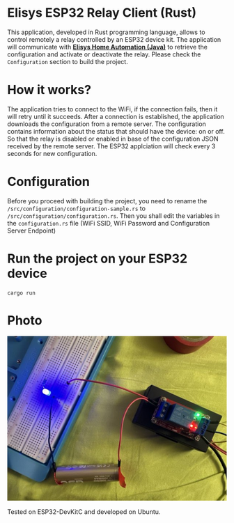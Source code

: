 # Elisys ESP32 Relay Client (Rust)

This application, developed in Rust programming language, allows to control remotely a relay controlled by an ESP32 device kit. The application will communicate with [**Elisys Home Automation (Java)**](https://github.com/goto-eof/elisys-home-automation-server-java) to retrieve the configuration and activate or deactivate the relay. Please check the `Configuration` section to build the project.

# How it works?

The application tries to connect to the WiFi, if the connection fails, then it will retry until it succeeds. After a connection is established, the application downloads the configuration from a remote server. The configuration contains information about the status that should have the device: on or off. So that the relay is disabled or enabled in base of the configuration JSON received by the remote server. The ESP32 applciation will check every 3 seconds for new configuration.

# Configuration

Before you proceed with building the project, you need to rename the `/src/configuration/configuration-sample.rs` to `/src/configuration/configuration.rs`. Then you shall edit the variables in the `configuration.rs` file (WiFi SSID, WiFi Password and Configuration Server Endpoint)

# Run the project on your ESP32 device

```
cargo run
```

# Photo

![relay rust](/images/esp32-relay-client-rust.jpg)

Tested on ESP32-DevKitC and developed on Ubuntu.

